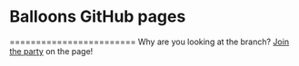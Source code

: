 # Balloons GitHub pages
========================
Why are you looking at the branch? <a href="http://zanyleonic.github.io/Balloons/">Join the party</a> on the page!